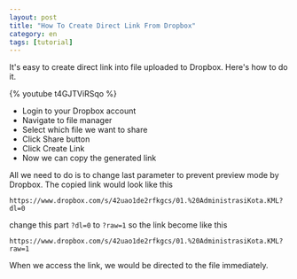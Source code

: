 ```yaml
---
layout: post
title: "How To Create Direct Link From Dropbox"
category: en
tags: [tutorial]
---
```

It's easy to create direct link into file uploaded to Dropbox. Here's how to do it.

{% youtube t4GJTViRSqo %}

- Login to your Dropbox account
- Navigate to file manager
- Select which file we want to share
- Click Share button
- Click Create Link
- Now we can copy the generated link

All we need to do is to change last parameter to prevent preview mode by Dropbox. The copied link would look like this

```
https://www.dropbox.com/s/42uao1de2rfkgcs/01.%20AdministrasiKota.KML?dl=0
```

change this part `?dl=0` to `?raw=1` so the link become like this

```
https://www.dropbox.com/s/42uao1de2rfkgcs/01.%20AdministrasiKota.KML?raw=1
```

When we access the link, we would be directed to the file immediately.
